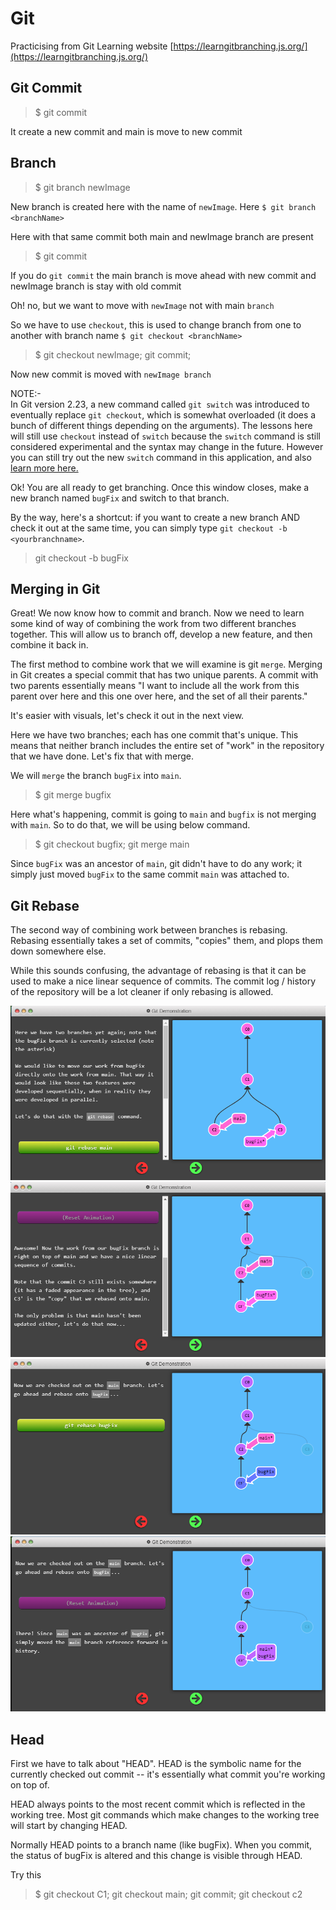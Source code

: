 # Git

Practicising from Git Learning website [https://learngitbranching.js.org/](https://learngitbranching.js.org/)

## Git Commit

> $ git commit

It create a new commit and main is move to new commit

## Branch

> $ git branch newImage

New branch is created here with the name of `newImage`. Here `$ git branch <branchName>`

Here with that same commit both main and newImage branch are present

> $ git commit

If you do `git commit` the main branch is move ahead with new commit and newImage branch is stay with old commit

Oh! no, but we want to move with `newImage` not with main `branch`

So we have to use `checkout`, this is used to change branch from one to another with branch name
`$ git checkout <branchName>`

> $ git checkout newImage; git commit;

Now new commit is moved with `newImage branch`

NOTE:-  
In Git version 2.23, a new command called `git switch` was introduced to eventually replace `git checkout`, which is somewhat overloaded (it does a bunch of different things depending on the arguments). The lessons here will still use `checkout` instead of `switch` because the `switch` command is still considered experimental and the syntax may change in the future. However you can still try out the new `switch` command in this application, and also [learn more here.](https://git-scm.com/docs/git-switch)

Ok! You are all ready to get branching. Once this window closes, make a new branch named `bugFix` and switch to that branch.

By the way, here's a shortcut: if you want to create a new branch AND check it out at the same time, you can simply type `git checkout -b <yourbranchname>`.

> git checkout -b bugFix

## Merging in Git

Great! We now know how to commit and branch. Now we need to learn some kind of way of combining the work from two different branches together. This will allow us to branch off, develop a new feature, and then combine it back in.

The first method to combine work that we will examine is git `merge`. Merging in Git creates a special commit that has two unique parents. A commit with two parents essentially means "I want to include all the work from this parent over here and this one over here, and the set of all their parents."

It's easier with visuals, let's check it out in the next view.

Here we have two branches; each has one commit that's unique. This means that neither branch includes the entire set of "work" in the repository that we have done. Let's fix that with merge.

We will `merge` the branch `bugFix` into `main`.

> $ git merge bugfix

Here what's happening, commit is going to `main` and `bugfix` is not merging with `main`. So to do that, we will be using below command.

> $ git checkout bugfix; git merge main

Since `bugFix` was an ancestor of `main`, git didn't have to do any work; it simply just moved `bugFix` to the same commit `main` was attached to.




## Git Rebase

The second way of combining work between branches is rebasing. Rebasing essentially takes a set of commits, "copies" them, and plops them down somewhere else.

While this sounds confusing, the advantage of rebasing is that it can be used to make a nice linear sequence of commits. The commit log / history of the repository will be a lot cleaner if only rebasing is allowed.

![](./assets/rebase/rebase-1.png)
![](./assets/rebase/rebase-2.png)
![](./assets/rebase/rebase-3.png)
![](./assets/rebase/rebase-4.png)


## Head

First we have to talk about "HEAD". HEAD is the symbolic name for the currently checked out commit -- it's essentially what commit you're working on top of.

HEAD always points to the most recent commit which is reflected in the working tree. Most git commands which make changes to the working tree will start by changing HEAD.

Normally HEAD points to a branch name (like bugFix). When you commit, the status of bugFix is altered and this change is visible through HEAD.

Try this

> $ git checkout C1; git checkout main; git commit; git checkout c2







